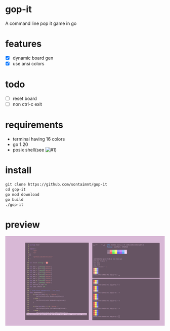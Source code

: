 # gop-it
A command line pop it game in go

# features

- [x] dynamic board gen
- [x] use ansi colors

# todo

- [ ] reset board
- [ ] non ctrl-c exit 

# requirements

- terminal having 16 colors 
- go 1.20
- posix shell(see ![#1](https://github.com/sontaimnt/gop-it/issues/1))

# install

```
git clone https://github.com/sontaimnt/gop-it
cd gop-it
go mod download
go build
./gop-it
```

# preview

![master](2023-04-22-123624_1366x768_scrot.png)
